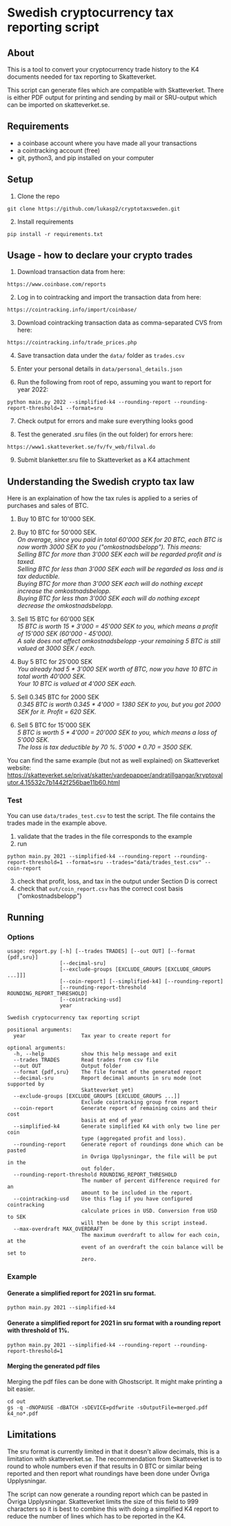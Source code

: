 # Swedish cryptocurrency tax reporting script
## About
This is a tool to convert your cryptocurrency trade history to the K4 documents needed
for tax reporting to Skatteverket.

This script can generate files which are compatible with Skatteverket. There is either 
PDF output for printing and sending by mail or SRU-output which can be imported on 
skatteverket.se.

## Requirements
* a coinbase account where you have made all your transactions
* a cointracking account (free)
* git, python3, and pip installed on your computer

## Setup
1. Clone the repo
```
git clone https://github.com/lukasp2/cryptotaxsweden.git
```
2. Install requirements
```
pip install -r requirements.txt
```

## Usage - how to declare your crypto trades
1. Download transaction data from here:
```
https://www.coinbase.com/reports
```
2. Log in to cointracking and import the transaction data from here:
```
https://cointracking.info/import/coinbase/
```

3. Download cointracking transaction data as comma-separated CVS from here:
```
https://cointracking.info/trade_prices.php
```

4. Save transaction data under the `data/` folder as `trades.csv`

5. Enter your personal details in `data/personal_details.json`

6. Run the following from root of repo, assuming you want to report for year 2022:
```
python main.py 2022 --simplified-k4 --rounding-report --rounding-report-threshold=1 --format=sru
```

7. Check output for errors and make sure everything looks good

8. Test the generated .sru files (in the out folder) for errors here:
```
https://www1.skatteverket.se/fv/fv_web/filval.do
```

9. Submit blanketter.sru file to Skatteverket as a K4 attachment

## Understanding the Swedish crypto tax law
Here is an explaination of how the tax rules is applied to a series of purchases and sales of BTC.
1. Buy 10 BTC for 10'000 SEK.
2. Buy 10 BTC for 50'000 SEK. \
_On average, since you paid in total 60'000 SEK for 20 BTC, each BTC is now worth 3000 SEK to you ("omkostnadsbelopp"). This means:_ \
_Selling BTC for more than 3'000 SEK each will be regarded profit and is taxed._ \
_Selling BTC for less than 3'000 SEK each will be regarded as loss and is tax deductible._ \
_Buying BTC for more than 3'000 SEK each will do nothing except increase the omkostnadsbelopp._ \
_Buying BTC for less than 3'000 SEK each will do nothing except decrease the omkostnadsbelopp._ 

3. Sell 15 BTC for 60'000 SEK \
_15 BTC is worth 15 * 3'000 = 45'000 SEK to you, which means a profit of 15'000 SEK (60'000 - 45'000)._ \
_A sale does not affect omkostnadsbelopp -your remaining 5 BTC is still valued at 3000 SEK / each._

4. Buy 5 BTC for 25'000 SEK \
_You already had 5 * 3'000 SEK worth of BTC, now you have 10 BTC in total worth 40'000 SEK._ \
_Your 10 BTC is valued at 4'000 SEK each._

5. Sell 0.345 BTC for 2000 SEK \
_0.345 BTC is worth 0.345 * 4'000 = 1380 SEK to you, but you got 2000 SEK for it. Profit = 620 SEK._

6. Sell 5 BTC for 15'000 SEK \
_5 BTC is worth 5 * 4'000 = 20'000 SEK to you, which means a loss of 5'000 SEK._ \
_The loss is tax deductible by 70 %. 5'000 * 0.70 = 3500 SEK._

You can find the same example (but not as well explained) on Skatteverket website: \
https://skatteverket.se/privat/skatter/vardepapper/andratillgangar/kryptovalutor.4.15532c7b1442f256bae11b60.html

### Test
You can use `data/trades_test.csv` to test the script. The file contains the trades made in the example above.

1. validate that the trades in the file corresponds to the example
2. run 
```
python main.py 2021 --simplified-k4 --rounding-report --rounding-report-threshold=1 --format=sru --trades="data/trades_test.csv" --coin-report
```
3. check that profit, loss, and tax in the output under Section D is correct
4. check that `out/coin_report.csv` has the correct cost basis ("omkostnadsbelopp")

## Running
### Options
```
usage: report.py [-h] [--trades TRADES] [--out OUT] [--format {pdf,sru}]
                 [--decimal-sru]
                 [--exclude-groups [EXCLUDE_GROUPS [EXCLUDE_GROUPS ...]]]
                 [--coin-report] [--simplified-k4] [--rounding-report]
                 [--rounding-report-threshold ROUNDING_REPORT_THRESHOLD]
                 [--cointracking-usd]
                 year

Swedish cryptocurrency tax reporting script

positional arguments:
  year                  Tax year to create report for

optional arguments:
  -h, --help            show this help message and exit
  --trades TRADES       Read trades from csv file
  --out OUT             Output folder
  --format {pdf,sru}    The file format of the generated report
  --decimal-sru         Report decimal amounts in sru mode (not supported by
                        Skatteverket yet)
  --exclude-groups [EXCLUDE_GROUPS [EXCLUDE_GROUPS ...]]
                        Exclude cointracking group from report
  --coin-report         Generate report of remaining coins and their cost
                        basis at end of year
  --simplified-k4       Generate simplified K4 with only two line per coin
                        type (aggregated profit and loss).
  --rounding-report     Generate report of roundings done which can be pasted
                        in Ovriga Upplysningar, the file will be put in the
                        out folder.
  --rounding-report-threshold ROUNDING_REPORT_THRESHOLD
                        The number of percent difference required for an
                        amount to be included in the report.
  --cointracking-usd    Use this flag if you have configured cointracking
                        calculate prices in USD. Conversion from USD to SEK
                        will then be done by this script instead.
  --max-overdraft MAX_OVERDRAFT
                        The maximum overdraft to allow for each coin, at the
                        event of an overdraft the coin balance will be set to
                        zero.
```

### Example
#### Generate a simplified report for 2021 in sru format.
```
python main.py 2021 --simplified-k4
```

#### Generate a simplified report for 2021 in sru format with a rounding report with threshold of 1%.
```
python main.py 2021 --simplified-k4 --rounding-report --rounding-report-threshold=1
```

#### Merging the generated pdf files
Merging the pdf files can be done with Ghostscript. It might make printing a bit easier.

```
cd out
gs -q -dNOPAUSE -dBATCH -sDEVICE=pdfwrite -sOutputFile=merged.pdf k4_no*.pdf
```

## Limitations
The sru format is currently limited in that it doesn't allow
decimals, this is a limitation with skatteverket.se. The
recommendation from Skatteverket is to round to whole numbers
even if that results in 0 BTC or similar being reported and then
report what roundings have been done under Övriga Upplysningar.

The script can now generate a rounding report which can be
pasted in Övriga Upplysningar. Skatteverket limits the size of
this field to 999 characters so it is best to combine this with
doing a simplified K4 report to reduce the number of lines which
has to be reported in the K4.

